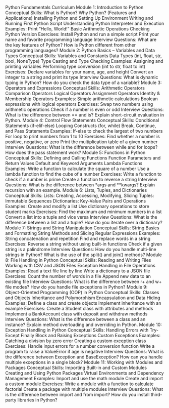 Python Fundamentals Curriculum
Module 1: Introduction to Python
Conceptual Skills:
What is Python?
Why Python? (Features and Applications)
Installing Python and Setting Up Environment
Writing and Running First Python Script
Understanding Python Interpreter and Execution
Examples:
Print “Hello, World!”
Basic Arithmetic Operations
Checking Python Version
Exercises:
Install Python and run a simple script
Print your name and favorite programming language
Interview Questions:
What are the key features of Python?
How is Python different from other programming languages?
Module 2: Python Basics – Variables and Data Types
Conceptual Skills:
Variables and Constants
Data Types (int, float, str, bool, NoneType)
Type Casting and Type Checking
Examples:
Assigning and printing variables
Performing type conversion (int to str, float to int)
Exercises:
Declare variables for your name, age, and height
Convert an integer to a string and print its type
Interview Questions:
What is dynamic typing in Python?
How do you check the data type of a variable?
Module 3: Operators and Expressions
Conceptual Skills:
Arithmetic Operators
Comparison Operators
Logical Operators
Assignment Operators
Identity & Membership Operators
Examples:
Simple arithmetic calculations
Boolean expressions with logical operators
Exercises:
Swap two numbers using arithmetic operations
Check if a number is even or odd
Interview Questions:
What is the difference between == and is?
Explain short-circuit evaluation in Python.
Module 4: Control Flow Statements
Conceptual Skills:
Conditional Statements (if-elif-else)
Looping Constructs (for, while)
Break, Continue, and Pass Statements
Examples:
If-else to check the largest of two numbers
For loop to print numbers from 1 to 10
Exercises:
Find whether a number is positive, negative, or zero
Print the multiplication table of a given number
Interview Questions:
What is the difference between while and for loops?
How does the pass statement work?
Module 5: Functions in Python
Conceptual Skills:
Defining and Calling Functions
Function Parameters and Return Values
Default and Keyword Arguments
Lambda Functions
Examples:
Write a function to calculate the square of a number
Use a lambda function to find the cube of a number
Exercises:
Write a function to check if a number is prime
Create a function to reverse a string
Interview Questions:
What is the difference between *args and **kwargs?
Explain recursion with an example.
Module 6: Lists, Tuples, and Dictionaries
Conceptual Skills:
Lists: Creating, Accessing, Modifying, Slicing
Tuples: Immutable Sequences
Dictionaries: Key-Value Pairs and Operations
Examples:
Create and modify a list
Use dictionary operations to store student marks
Exercises:
Find the maximum and minimum numbers in a list
Convert a list into a tuple and vice versa
Interview Questions:
What is the difference between a list and a tuple?
How do you iterate over a dictionary?
Module 7: Strings and String Manipulation
Conceptual Skills:
String Basics and Formatting
String Methods and Slicing
Regular Expressions
Examples:
String concatenation and repetition
Find and replace words in a string
Exercises:
Reverse a string without using built-in functions
Check if a given string is a palindrome
Interview Questions:
How do you handle multi-line strings in Python?
What is the use of the split() and join() methods?
Module 8: File Handling in Python
Conceptual Skills:
Reading and Writing Files
Working with CSV and JSON Files
Exception Handling in File Operations
Examples:
Read a text file line by line
Write a dictionary to a JSON file
Exercises:
Count the number of words in a file
Append new data to an existing file
Interview Questions:
What is the difference between r+ and w+ file modes?
How do you handle file exceptions in Python?
Module 9: Object-Oriented Programming (OOP) in Python
Conceptual Skills:
Classes and Objects
Inheritance and Polymorphism
Encapsulation and Data Hiding
Examples:
Define a class and create objects
Implement inheritance with an example
Exercises:
Create a Student class with attributes and methods
Implement a BankAccount class with deposit and withdraw methods
Interview Questions:
What is the difference between a class and an instance?
Explain method overloading and overriding in Python.
Module 10: Exception Handling in Python
Conceptual Skills:
Handling Errors with Try-Except
Finally Block and Raising Exceptions
Custom Exceptions
Examples:
Catching a division by zero error
Creating a custom exception class
Exercises:
Handle input errors for a number conversion function
Write a program to raise a ValueError if age is negative
Interview Questions:
What is the difference between Exception and BaseException?
How can you handle multiple exceptions in a single block?
Module 11: Working with Modules and Packages
Conceptual Skills:
Importing Built-in and Custom Modules
Creating and Using Python Packages
Virtual Environments and Dependency Management
Examples:
Import and use the math module
Create and import a custom module
Exercises:
Write a module with a function to calculate factorial
Create a package with multiple modules
Interview Questions:
What is the difference between import and from import?
How do you install third-party libraries in Python?